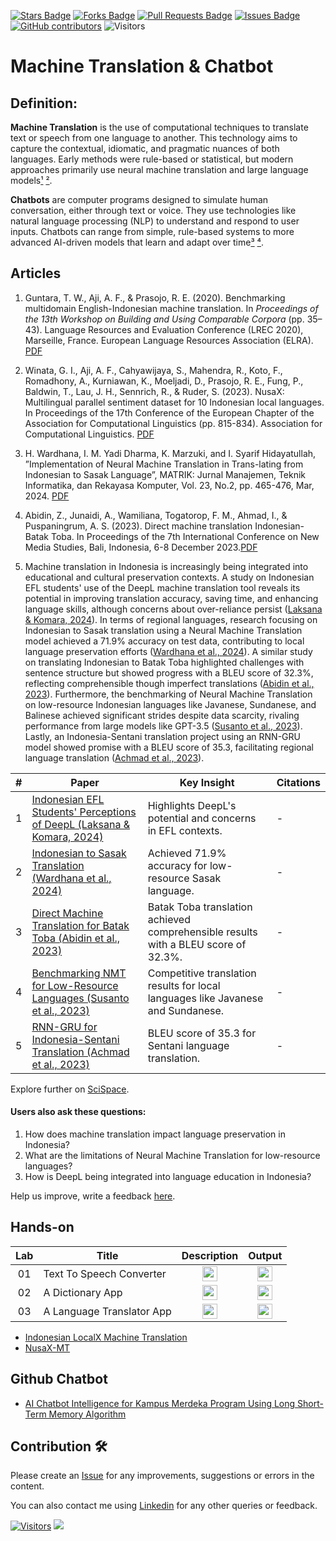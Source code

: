 <a href="https://github.com/drshahizan/special-topic-data-engineering/stargazers"><img src="https://img.shields.io/github/stars/drshahizan/special-topic-data-engineering" alt="Stars Badge"/></a>
<a href="https://github.com/drshahizan/special-topic-data-engineering/network/members"><img src="https://img.shields.io/github/forks/drshahizan/special-topic-data-engineering" alt="Forks Badge"/></a>
<a href="https://github.com/drshahizan/special-topic-data-engineering/pulls"><img src="https://img.shields.io/github/issues-pr/drshahizan/special-topic-data-engineering" alt="Pull Requests Badge"/></a>
<a href="https://github.com/drshahizan/special-topic-data-engineering/issues"><img src="https://img.shields.io/github/issues/drshahizan/special-topic-data-engineering" alt="Issues Badge"/></a>
<a href="https://github.com/drshahizan/special-topic-data-engineering/graphs/contributors"><img alt="GitHub contributors" src="https://img.shields.io/github/contributors/drshahizan/special-topic-data-engineering?color=2b9348"></a>
![Visitors](https://api.visitorbadge.io/api/visitors?path=https%3A%2F%2Fgithub.com%2Fdrshahizan%2Fspecial-topic-data-engineering&labelColor=%23d9e3f0&countColor=%23697689&style=flat)

# Machine Translation & Chatbot

## Definition:
**Machine Translation** is the use of computational techniques to translate text or speech from one language to another. This technology aims to capture the contextual, idiomatic, and pragmatic nuances of both languages. Early methods were rule-based or statistical, but modern approaches primarily use neural machine translation and large language models[¹](https://en.wikipedia.org/wiki/Machine_translation) [²](https://academic.oup.com/edited-volume/42643/chapter/358152716).

**Chatbots** are computer programs designed to simulate human conversation, either through text or voice. They use technologies like natural language processing (NLP) to understand and respond to user inputs. Chatbots can range from simple, rule-based systems to more advanced AI-driven models that learn and adapt over time[³](https://www.coursera.org/articles/what-is-a-chatbot) [⁴](https://link.springer.com/chapter/10.1007/978-3-030-49186-4_31).

## Articles
1. Guntara, T. W., Aji, A. F., & Prasojo, R. E. (2020). Benchmarking multidomain English-Indonesian machine translation. In *Proceedings of the 13th Workshop on Building and Using Comparable Corpora* (pp. 35–43). Language Resources and Evaluation Conference (LREC 2020), Marseille, France. European Language Resources Association (ELRA). [PDF](https://aclanthology.org/2020.bucc-1.6.pdf)
2. Winata, G. I., Aji, A. F., Cahyawijaya, S., Mahendra, R., Koto, F., Romadhony, A., Kurniawan, K., Moeljadi, D., Prasojo, R. E., Fung, P., Baldwin, T., Lau, J. H., Sennrich, R., & Ruder, S. (2023). NusaX: Multilingual parallel sentiment dataset for 10 Indonesian local languages. In Proceedings of the 17th Conference of the European Chapter of the Association for Computational Linguistics (pp. 815-834). Association for Computational Linguistics. [PDF](https://aclanthology.org/2023.eacl-main.57.pdf)
3. H. Wardhana, I. M. Yadi Dharma, K. Marzuki, and I. Syarif Hidayatullah, ”Implementation of Neural Machine Translation in Trans-lating from Indonesian to Sasak Language”, MATRIK: Jurnal Manajemen, Teknik Informatika, dan Rekayasa Komputer, Vol. 23, No.2, pp. 465-476, Mar, 2024. [PDF](https://www.researchgate.net/publication/379851345_Implementation_of_Neural_Machine_Translation_in_Translating_from_Indonesian_to_Sasak_Language)
4. Abidin, Z., Junaidi, A., Wamiliana, Togatorop, F. M., Ahmad, I., & Puspaningrum, A. S. (2023). Direct machine translation Indonesian-Batak Toba. In Proceedings of the 7th International Conference on New Media Studies, Bali, Indonesia, 6-8 December 2023.[PDF](http://repository.lppm.unila.ac.id/53264/1/Direct_Machine_Translation_Indonesian-Batak_Toba.pdf)


4. Machine translation in Indonesia is increasingly being integrated into educational and cultural preservation contexts. A study on Indonesian EFL students' use of the DeepL machine translation tool reveals its potential in improving translation accuracy, saving time, and enhancing language skills, although concerns about over-reliance persist ([Laksana & Komara, 2024](https://typeset.io/papers/indonesian-efl-students-perceptions-of-deepl-machine-4fa7pk7rsa)). In terms of regional languages, research focusing on Indonesian to Sasak translation using a Neural Machine Translation model achieved a 71.9% accuracy on test data, contributing to local language preservation efforts ([Wardhana et al., 2024](https://typeset.io/papers/implementation-of-neural-machine-translation-in-translating-9axb7ux7eh)). A similar study on translating Indonesian to Batak Toba highlighted challenges with sentence structure but showed progress with a BLEU score of 32.3%, reflecting comprehensible though imperfect translations ([Abidin et al., 2023](https://typeset.io/papers/direct-machine-translation-indonesian-batak-toba-1yyytfqum5)). Furthermore, the benchmarking of Neural Machine Translation on low-resource Indonesian languages like Javanese, Sundanese, and Balinese achieved significant strides despite data scarcity, rivaling performance from large models like GPT-3.5 ([Susanto et al., 2023](https://typeset.io/papers/replicable-benchmarking-of-neural-machine-translation-nmt-on-45n8ooqnb0)). Lastly, an Indonesia-Sentani translation project using an RNN-GRU model showed promise with a BLEU score of 35.3, facilitating regional language translation ([Achmad et al., 2023](https://typeset.io/papers/recurrent-neural-network-gated-recurrent-unit-for-indonesia-2ofsoh9ncc)).

| # | Paper | Key Insight | Citations |
|---|-------|-------------|-----------|
| 1 | [Indonesian EFL Students' Perceptions of DeepL (Laksana & Komara, 2024)](https://typeset.io/papers/indonesian-efl-students-perceptions-of-deepl-machine-4fa7pk7rsa) | Highlights DeepL's potential and concerns in EFL contexts. | - |
| 2 | [Indonesian to Sasak Translation (Wardhana et al., 2024)](https://typeset.io/papers/implementation-of-neural-machine-translation-in-translating-9axb7ux7eh) | Achieved 71.9% accuracy for low-resource Sasak language. | - |
| 3 | [Direct Machine Translation for Batak Toba (Abidin et al., 2023)](https://typeset.io/papers/direct-machine-translation-indonesian-batak-toba-1yyytfqum5) | Batak Toba translation achieved comprehensible results with a BLEU score of 32.3%. | - |
| 4 | [Benchmarking NMT for Low-Resource Languages (Susanto et al., 2023)](https://typeset.io/papers/replicable-benchmarking-of-neural-machine-translation-nmt-on-45n8ooqnb0) | Competitive translation results for local languages like Javanese and Sundanese. | - |
| 5 | [RNN-GRU for Indonesia-Sentani Translation (Achmad et al., 2023)](https://typeset.io/papers/recurrent-neural-network-gated-recurrent-unit-for-indonesia-2ofsoh9ncc) | BLEU score of 35.3 for Sentani language translation. | - |

Explore further on [SciSpace](https://typeset.io/search?q=machine%20translation%20Indonesia&utm_source=chatgpt).

#### Users also ask these questions:
1. How does machine translation impact language preservation in Indonesia?
2. What are the limitations of Neural Machine Translation for low-resource languages?
3. How is DeepL being integrated into language education in Indonesia?

Help us improve, write a feedback [here](https://tally.so/r/wbLQR1).


## Hands-on
| Lab | Title | Description | Output |
| :-----: | ----- | :------: | :------: |
| 01 | Text To Speech Converter  |<a href="https://github.com/drshahizan/learn-php/tree/main/lab/js/adv/lab4" ><img src="../images/folder_info.png" width="24px" height="24px" ></a> |<a href="https://drshahizan.github.io/lab/lab4/index.html" ><img src="../images/html64.png" width="24px" height="24px" ></a>|
| 02 | A Dictionary App |<a href="https://github.com/drshahizan/learn-php/tree/main/lab/js/adv/lab5" ><img src="../images/folder_info.png" width="24px" height="24px" ></a> |<a href="https://drshahizan.github.io/lab/lab5/index.html" ><img src="../images/html64.png" width="24px" height="24px" ></a>|
| 03 | A Language Translator App|<a href="https://github.com/drshahizan/learn-php/tree/main/lab/js/adv/lab6" ><img src="../images/folder_info.png" width="24px" height="24px" ></a> |<a href="https://drshahizan.github.io/lab/lab6/index.html" ><img src="../images/html64.png" width="24px" height="24px" ></a>|

- [Indonesian LocalX Machine Translation](https://github.com/zanuura/Indonesian-LocalX-Machine-Translation)
- [NusaX-MT](https://github.com/IndoNLP/nusax/tree/main/datasets/mt)

## Github Chatbot
- [AI Chatbot Intelligence for Kampus Merdeka Program Using Long Short-Term Memory Algorithm](https://github.com/fendy07/chatbot-AI)


## Contribution 🛠️
Please create an [Issue](https://github.com/drshahizan/special-topic-data-engineering/issues) for any improvements, suggestions or errors in the content.

You can also contact me using [Linkedin](https://www.linkedin.com/in/drshahizan/) for any other queries or feedback.

[![Visitors](https://api.visitorbadge.io/api/visitors?path=https%3A%2F%2Fgithub.com%2Fdrshahizan&labelColor=%23697689&countColor=%23555555&style=plastic)](https://visitorbadge.io/status?path=https%3A%2F%2Fgithub.com%2Fdrshahizan)
![](https://hit.yhype.me/github/profile?user_id=81284918)




